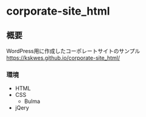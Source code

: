 # corporate-site_html

## 概要
WordPress用に作成したコーポレートサイトのサンプル
https://kskwes.github.io/corporate-site_html/
### 環境
- HTML
- CSS
  - Bulma
- jQery